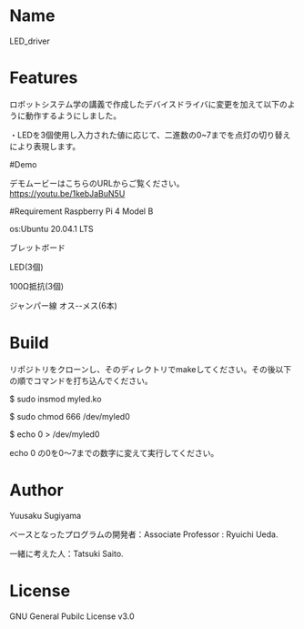 # Name
LED_driver


# Features

ロボットシステム学の講義で作成したデバイスドライバに変更を加えて以下のように動作するようにしました。


・LEDを3個使用し入力された値に応じて、二進数の0~7までを点灯の切り替えにより表現します。


#Demo


デモムービーはこちらのURLからご覧ください。https://youtu.be/1kebJaBuN5U


#Requirement
Raspberry Pi 4 Model B


os:Ubuntu 20.04.1 LTS


ブレットボード


LED(3個)


100Ω抵抗(3個)


ジャンパー線 オス--メス(6本)


# Build

リポジトリをクローンし、そのディレクトリでmakeしてください。その後以下の順でコマンドを打ち込んでください。


$ sudo insmod myled.ko


$ sudo chmod 666 /dev/myled0


$ echo 0 > /dev/myled0


echo 0 の0を0～7までの数字に変えて実行してください。


# Author

Yuusaku Sugiyama

ベースとなったプログラムの開発者：Associate Professor : Ryuichi Ueda.


一緒に考えた人：Tatsuki Saito.


# License

GNU General Pubilc License v3.0
